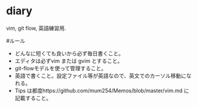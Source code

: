 # diary
vim, git flow, 英語練習用.

#ルール
- どんなに短くても良いから必ず毎日書くこと。
- エディタは必ずvim または gvim とすること。
- git-flowモデルを使って管理すること。
- 英語で書くこと。設定ファイル等が英語なので、英文でのカーソル移動になれる。
- Tips は都度https://github.com/mum254/Memos/blob/master/vim.md に記載すること。
